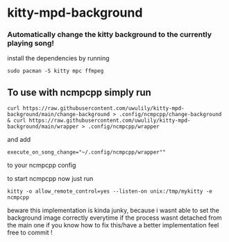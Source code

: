 # kitty-mpd-background
### Automatically change the kitty background to the currently playing song!

install the dependencies by running

`sudo pacman -S kitty mpc ffmpeg`

## To use with ncmpcpp simply run

`curl https://raw.githubusercontent.com/uwulily/kitty-mpd-background/main/change-background > .config/ncmpcpp/change-background & curl https://raw.githubusercontent.com/uwulily/kitty-mpd-background/main/wrapper > .config/ncmpcpp/wrapper`

and add

`execute_on_song_change="~/.config/ncmpcpp/wrapper""`

to your ncmpcpp config

to start ncmpcpp now just run

`kitty -o allow_remote_control=yes --listen-on unix:/tmp/mykitty -e ncmpcpp`

beware this implementation is kinda junky, because i wasnt able to set the background image correctly everytime if the process wasnt detached from the main one
if you know how to fix this/have a better implementation feel free to commit !
